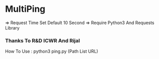 # MultiPing
=> Request Time Set Default 10 Second
=> Require Python3 And Requests Library
<h3> Thanks To R&D ICWR And Rijal </h3>
<p> How To Use : python3 ping.py (Path List URL) </p>
